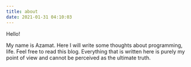 ```yaml
---
title: about
date: 2021-01-31 04:10:03
---
```


Hello! 

My name is Azamat. Here I will write some thoughts about programming, life. Feel free to read this blog. Everything that is written here is purely my point of view and cannot be perceived as the ultimate truth. 

